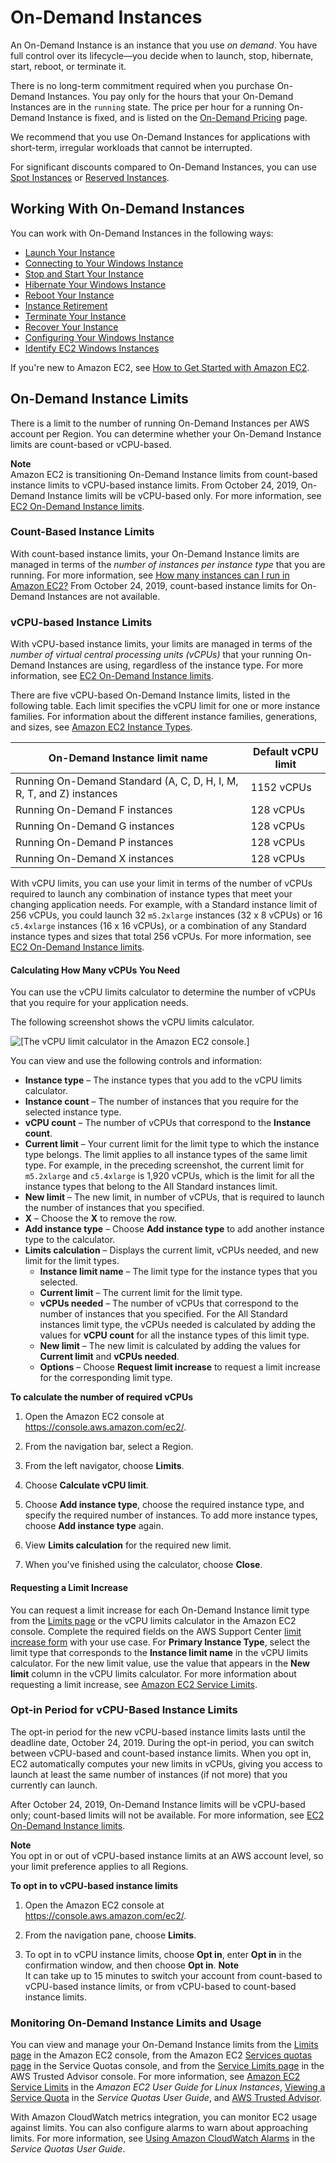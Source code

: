 # On\-Demand Instances<a name="ec2-on-demand-instances"></a>

An On\-Demand Instance is an instance that you use *on demand*\. You have full control over its lifecycle—you decide when to launch, stop, hibernate, start, reboot, or terminate it\.

There is no long\-term commitment required when you purchase On\-Demand Instances\. You pay only for the hours that your On\-Demand Instances are in the `running` state\. The price per hour for a running On\-Demand Instance is fixed, and is listed on the [On\-Demand Pricing](https://aws.amazon.com/ec2/pricing/on-demand) page\.

We recommend that you use On\-Demand Instances for applications with short\-term, irregular workloads that cannot be interrupted\.

For significant discounts compared to On\-Demand Instances, you can use [Spot Instances](using-spot-instances.md) or [Reserved Instances](ec2-reserved-instances.md)\.

## Working With On\-Demand Instances<a name="working-with-on-demand-instances"></a>

You can work with On\-Demand Instances in the following ways:
+ [Launch Your Instance](LaunchingAndUsingInstances.md)
+ [Connecting to Your Windows Instance](connecting_to_windows_instance.md)
+ [Stop and Start Your Instance](Stop_Start.md)
+ [Hibernate Your Windows Instance](Hibernate.md)
+ [Reboot Your Instance](ec2-instance-reboot.md)
+ [Instance Retirement](instance-retirement.md)
+ [Terminate Your Instance](terminating-instances.md)
+ [Recover Your Instance](ec2-instance-recover.md)
+ [Configuring Your Windows Instance](ec2-windows-instances.md)
+ [Identify EC2 Windows Instances](identify_ec2_instances.md)

If you're new to Amazon EC2, see [How to Get Started with Amazon EC2](concepts.md#how-to-get-started)\.

## On\-Demand Instance Limits<a name="ec2-on-demand-instances-limits"></a>

There is a limit to the number of running On\-Demand Instances per AWS account per Region\. You can determine whether your On\-Demand Instance limits are count\-based or vCPU\-based\.

**Note**  
Amazon EC2 is transitioning On\-Demand Instance limits from count\-based instance limits to vCPU\-based instance limits\. From October 24, 2019, On\-Demand Instance limits will be vCPU\-based only\. For more information, see [EC2 On\-Demand Instance limits](http://aws.amazon.com/ec2/faqs/#EC2_On-Demand_Instance_limits)\.

### Count\-Based Instance Limits<a name="count-based-limits"></a>

With count\-based instance limits, your On\-Demand Instance limits are managed in terms of the *number of instances per instance type* that you are running\. For more information, see [How many instances can I run in Amazon EC2?](http://aws.amazon.com/ec2/faqs/#how-many-instances-ec2) From October 24, 2019, count\-based instance limits for On\-Demand Instances are not available\.

### vCPU\-based Instance Limits<a name="vcpu-based-limits"></a>

With vCPU\-based instance limits, your limits are managed in terms of the *number of virtual central processing units \(vCPUs\)* that your running On\-Demand Instances are using, regardless of the instance type\. For more information, see [EC2 On\-Demand Instance limits](http://aws.amazon.com/ec2/faqs/#EC2_On-Demand_Instance_limits)\.

There are five vCPU\-based On\-Demand Instance limits, listed in the following table\. Each limit specifies the vCPU limit for one or more instance families\. For information about the different instance families, generations, and sizes, see [Amazon EC2 Instance Types](http://aws.amazon.com/ec2/instance-types/)\.


| On\-Demand Instance limit name | Default vCPU limit | 
| --- | --- | 
|  Running On\-Demand Standard \(A, C, D, H, I, M, R, T, and Z\) instances  |  1152 vCPUs  | 
|  Running On\-Demand F instances  |  128 vCPUs  | 
|  Running On\-Demand G instances  |  128 vCPUs  | 
|  Running On\-Demand P instances  |  128 vCPUs  | 
|  Running On\-Demand X instances  |  128 vCPUs  | 

With vCPU limits, you can use your limit in terms of the number of vCPUs required to launch any combination of instance types that meet your changing application needs\. For example, with a Standard instance limit of 256 vCPUs, you could launch 32 `m5.2xlarge` instances \(32 x 8 vCPUs\) or 16 `c5.4xlarge` instances \(16 x 16 vCPUs\), or a combination of any Standard instance types and sizes that total 256 vCPUs\. For more information, see [EC2 On\-Demand Instance limits](http://aws.amazon.com/ec2/faqs/#EC2_On-Demand_Instance_limits)\.

#### Calculating How Many vCPUs You Need<a name="vcpu-limits-calculator"></a>

You can use the vCPU limits calculator to determine the number of vCPUs that you require for your application needs\.

The following screenshot shows the vCPU limits calculator\.

![\[The vCPU limit calculator in the Amazon EC2 console.\]](http://docs.aws.amazon.com/AWSEC2/latest/WindowsGuide/images/vCPU-limit-calculator.png)

You can view and use the following controls and information:
+ **Instance type** – The instance types that you add to the vCPU limits calculator\.
+ **Instance count** – The number of instances that you require for the selected instance type\.
+ **vCPU count** – The number of vCPUs that correspond to the **Instance count**\.
+ **Current limit** – Your current limit for the limit type to which the instance type belongs\. The limit applies to all instance types of the same limit type\. For example, in the preceding screenshot, the current limit for `m5.2xlarge` and `c5.4xlarge` is 1,920 vCPUs, which is the limit for all the instance types that belong to the All Standard instances limit\.
+ **New limit** – The new limit, in number of vCPUs, that is required to launch the number of instances that you specified\.
+ **X** – Choose the **X** to remove the row\.
+ **Add instance type** – Choose **Add instance type** to add another instance type to the calculator\.
+ **Limits calculation** – Displays the current limit, vCPUs needed, and new limit for the limit types\.
  + **Instance limit name** – The limit type for the instance types that you selected\.
  + **Current limit** – The current limit for the limit type\.
  + **vCPUs needed** – The number of vCPUs that correspond to the number of instances that you specified\. For the All Standard instances limit type, the vCPUs needed is calculated by adding the values for **vCPU count** for all the instance types of this limit type\.
  + **New limit** – The new limit is calculated by adding the values for **Current limit** and **vCPUs needed**\.
  + **Options** – Choose **Request limit increase** to request a limit increase for the corresponding limit type\.

**To calculate the number of required vCPUs**

1. Open the Amazon EC2 console at [https://console\.aws\.amazon\.com/ec2/](https://console.aws.amazon.com/ec2/)\. 

1. From the navigation bar, select a Region\.

1. From the left navigator, choose **Limits**\.

1. Choose **Calculate vCPU limit**\.

1. Choose **Add instance type**, choose the required instance type, and specify the required number of instances\. To add more instance types, choose **Add instance type** again\.

1. View **Limits calculation** for the required new limit\.

1. When you've finished using the calculator, choose **Close**\.

#### Requesting a Limit Increase<a name="vcpu-limits-request-increase"></a>

You can request a limit increase for each On\-Demand Instance limit type from the [Limits page](https://console.aws.amazon.com/ec2/#Limits) or the vCPU limits calculator in the Amazon EC2 console\. Complete the required fields on the AWS Support Center [limit increase form](https://console.aws.amazon.com/support/home#/case/create?issueType=service-limit-increase&limitType=service-code-ec2-instances) with your use case\. For **Primary Instance Type**, select the limit type that corresponds to the **Instance limit name** in the vCPU limits calculator\. For the new limit value, use the value that appears in the **New limit** column in the vCPU limits calculator\. For more information about requesting a limit increase, see [Amazon EC2 Service Limits](ec2-resource-limits.md)\.

### Opt\-in Period for vCPU\-Based Instance Limits<a name="vcpu-limits-opt-in-period"></a>

The opt\-in period for the new vCPU\-based instance limits lasts until the deadline date, October 24, 2019\. During the opt\-in period, you can switch between vCPU\-based and count\-based instance limits\. When you opt in, EC2 automatically computes your new limits in vCPUs, giving you access to launch at least the same number of instances \(if not more\) that you currently can launch\. 

After October 24, 2019, On\-Demand Instance limits will be vCPU\-based only; count\-based limits will not be available\. For more information, see [EC2 On\-Demand Instance limits](http://aws.amazon.com/ec2/faqs/#EC2_On-Demand_Instance_limits)\.

**Note**  
You opt in or out of vCPU\-based instance limits at an AWS account level, so your limit preference applies to all Regions\.

**To opt in to vCPU\-based instance limits**

1. Open the Amazon EC2 console at [https://console\.aws\.amazon\.com/ec2/](https://console.aws.amazon.com/ec2/)\.

1. From the navigation pane, choose **Limits**\.

1. To opt in to vCPU instance limits, choose **Opt in**, enter **Opt in** in the confirmation window, and then choose **Opt in**\.
**Note**  
It can take up to 15 minutes to switch your account from count\-based to vCPU\-based instance limits, or from vCPU\-based to count\-based instance limits\.

### Monitoring On\-Demand Instance Limits and Usage<a name="monitoring-on-demand-limits"></a>

You can view and manage your On\-Demand Instance limits from the [Limits page](https://console.aws.amazon.com/ec2/#Limits) in the Amazon EC2 console, from the Amazon EC2 [Services quotas page](https://console.aws.amazon.com/servicequotas/#!/services/ec2/quotas) in the Service Quotas console, and from the [Service Limits page](https://console.aws.amazon.com/trustedadvisor/home?#/category/service-limits) in the AWS Trusted Advisor console\. For more information, see [Amazon EC2 Service Limits](ec2-resource-limits.md) in the *Amazon EC2 User Guide for Linux Instances*, [Viewing a Service Quota](https://docs.aws.amazon.com/servicequotas/latest/userguide/gs-request-quota.html) in the *Service Quotas User Guide*, and [AWS Trusted Advisor](http://aws.amazon.com/premiumsupport/technology/trusted-advisor/)\.

With Amazon CloudWatch metrics integration, you can monitor EC2 usage against limits\. You can also configure alarms to warn about approaching limits\. For more information, see [Using Amazon CloudWatch Alarms](https://docs.aws.amazon.com/servicequotas/latest/userguide/configure-cloudwatch.html) in the *Service Quotas User Guide*\.